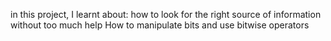 in this project, I learnt about:
how to look for the right source of information without too much help
How to manipulate bits and use bitwise operators
